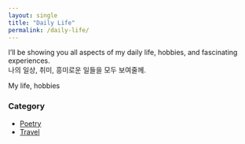 ```yaml
---
layout: single
title: "Daily Life"
permalink: /daily-life/
---
```


I’ll be showing you all aspects of my daily life, hobbies, and fascinating experiences. <br>
나의 일상, 취미, 흥미로운 일들을 모두 보여줄께.

My life, hobbies 

### Category
<ul class="custom-list">
  <li><a href="/daily-life/poetry/">Poetry</a></li>
  <li><a href="/daily-life/travel/">Travel</a></li>
</ul>
